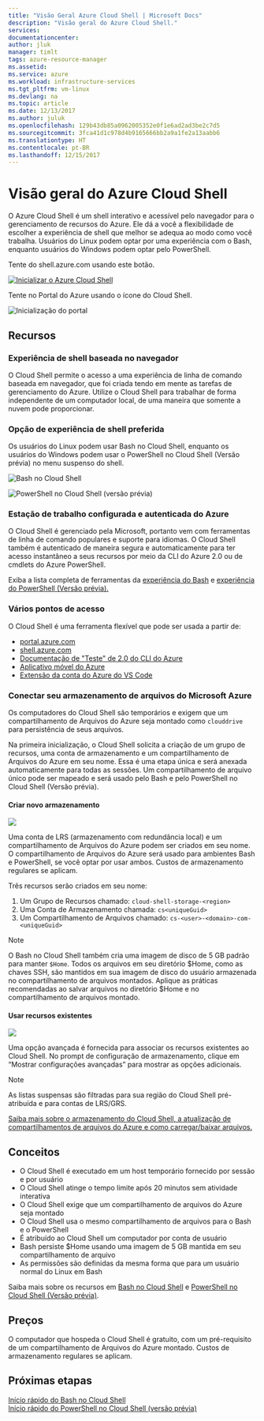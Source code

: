 ```yaml
---
title: "Visão Geral Azure Cloud Shell | Microsoft Docs"
description: "Visão geral do Azure Cloud Shell."
services: 
documentationcenter: 
author: jluk
manager: timlt
tags: azure-resource-manager
ms.assetid: 
ms.service: azure
ms.workload: infrastructure-services
ms.tgt_pltfrm: vm-linux
ms.devlang: na
ms.topic: article
ms.date: 12/13/2017
ms.author: juluk
ms.openlocfilehash: 129b43db85a0962005352e0f1e6ad2ad3be2c7d5
ms.sourcegitcommit: 3fca41d1c978d4b9165666bb2a9a1fe2a13aabb6
ms.translationtype: HT
ms.contentlocale: pt-BR
ms.lasthandoff: 12/15/2017
---
```

# <a name="overview-of-azure-cloud-shell"></a>Visão geral do Azure Cloud Shell
O Azure Cloud Shell é um shell interativo e acessível pelo navegador para o gerenciamento de recursos do Azure.
Ele dá a você a flexibilidade de escolher a experiência de shell que melhor se adequa ao modo como você trabalha.
Usuários do Linux podem optar por uma experiência com o Bash, enquanto usuários do Windows podem optar pelo PowerShell.

Tente do shell.azure.com usando este botão.

[![](https://shell.azure.com/images/launchcloudshell.png "Inicializar o Azure Cloud Shell")](https://shell.azure.com)

Tente no Portal do Azure usando o ícone do Cloud Shell.

![Inicialização do portal](media/overview/portal-launch-icon.png)

## <a name="features"></a>Recursos
### <a name="browser-based-shell-experience"></a>Experiência de shell baseada no navegador
O Cloud Shell permite o acesso a uma experiência de linha de comando baseada em navegador, que foi criada tendo em mente as tarefas de gerenciamento do Azure.
Utilize o Cloud Shell para trabalhar de forma independente de um computador local, de uma maneira que somente a nuvem pode proporcionar.

### <a name="choice-of-preferred-shell-experience"></a>Opção de experiência de shell preferida
Os usuários do Linux podem usar Bash no Cloud Shell, enquanto os usuários do Windows podem usar o PowerShell no Cloud Shell (Versão prévia) no menu suspenso do shell.

![Bash no Cloud Shell](media/overview/overview-bash-pic.png)

![PowerShell no Cloud Shell (versão prévia)](media/overview/overview-ps-pic.png)

### <a name="authenticated-and-configured-azure-workstation"></a>Estação de trabalho configurada e autenticada do Azure
O Cloud Shell é gerenciado pela Microsoft, portanto vem com ferramentas de linha de comando populares e suporte para idiomas. O Cloud Shell também é autenticado de maneira segura e automaticamente para ter acesso instantâneo a seus recursos por meio da CLI do Azure 2.0 ou de cmdlets do Azure PowerShell.

Exiba a lista completa de ferramentas da [experiência do Bash](features.md#tools) e [experiência do PowerShell (Versão prévia).](features-powershell.md#tools)

### <a name="multiple-access-points"></a>Vários pontos de acesso
O Cloud Shell é uma ferramenta flexível que pode ser usada a partir de:
* [portal.azure.com](https://portal.azure.com)
* [shell.azure.com](https://shell.azure.com)
* [Documentação de "Teste" de 2.0 do CLI do Azure](https://docs.microsoft.com/cli/azure/overview?view=azure-cli-latest)
* [Aplicativo móvel do Azure](https://azure.microsoft.com/features/azure-portal/mobile-app/)
* [Extensão da conta do Azure do VS Code](https://marketplace.visualstudio.com/items?itemName=ms-vscode.azure-account)

### <a name="connect-your-microsoft-azure-files-storage"></a>Conectar seu armazenamento de arquivos do Microsoft Azure
Os computadores do Cloud Shell são temporários e exigem que um compartilhamento de Arquivos do Azure seja montado como `clouddrive` para persistência de seus arquivos.

Na primeira inicialização, o Cloud Shell solicita a criação de um grupo de recursos, uma conta de armazenamento e um compartilhamento de Arquivos do Azure em seu nome. Essa é uma etapa única e será anexada automaticamente para todas as sessões. Um compartilhamento de arquivo único pode ser mapeado e será usado pelo Bash e pelo PowerShell no Cloud Shell (Versão prévia).

#### <a name="create-new-storage"></a>Criar novo armazenamento
![](media/overview/basic-storage.png)

Uma conta de LRS (armazenamento com redundância local) e um compartilhamento de Arquivos do Azure podem ser criados em seu nome. O compartilhamento de Arquivos do Azure será usado para ambientes Bash e PowerShell, se você optar por usar ambos. Custos de armazenamento regulares se aplicam.

Três recursos serão criados em seu nome:
1. Um Grupo de Recursos chamado: `cloud-shell-storage-<region>`
2. Uma Conta de Armazenamento chamada: `cs<uniqueGuid>`
3. Um Compartilhamento de Arquivos chamado: `cs-<user>-<domain>-com-<uniqueGuid>`

> [!Note]
> O Bash no Cloud Shell também cria uma imagem de disco de 5 GB padrão para manter `$Home`. Todos os arquivos em seu diretório $Home, como as chaves SSH, são mantidos em sua imagem de disco do usuário armazenada no compartilhamento de arquivos montados. Aplique as práticas recomendadas ao salvar arquivos no diretório $Home e no compartilhamento de arquivos montado.

#### <a name="use-existing-resources"></a>Usar recursos existentes
![](media/overview/advanced-storage.png)

Uma opção avançada é fornecida para associar os recursos existentes ao Cloud Shell.
No prompt de configuração de armazenamento, clique em “Mostrar configurações avançadas” para mostrar as opções adicionais.

> [!Note]
> As listas suspensas são filtradas para sua região do Cloud Shell pré-atribuída e para contas de LRS/GRS.

[Saiba mais sobre o armazenamento do Cloud Shell, a atualização de compartilhamentos de arquivos do Azure e como carregar/baixar arquivos.](persisting-shell-storage.md)

## <a name="concepts"></a>Conceitos
* O Cloud Shell é executado em um host temporário fornecido por sessão e por usuário
* O Cloud Shell atinge o tempo limite após 20 minutos sem atividade interativa
* O Cloud Shell exige que um compartilhamento de arquivos do Azure seja montado
* O Cloud Shell usa o mesmo compartilhamento de arquivos para o Bash e o PowerShell
* É atribuído ao Cloud Shell um computador por conta de usuário
* Bash persiste $Home usando uma imagem de 5 GB mantida em seu compartilhamento de arquivo
* As permissões são definidas da mesma forma que para um usuário normal do Linux em Bash

Saiba mais sobre os recursos em [Bash no Cloud Shell](features.md) e [PowerShell no Cloud Shell (Versão prévia)](features-powershell.md).

## <a name="pricing"></a>Preços
O computador que hospeda o Cloud Shell é gratuito, com um pré-requisito de um compartilhamento de Arquivos do Azure montado. Custos de armazenamento regulares se aplicam.

## <a name="next-steps"></a>Próximas etapas
[Início rápido do Bash no Cloud Shell](quickstart.md) <br>
[Início rápido do PowerShell no Cloud Shell (versão prévia)](quickstart-powershell.md)